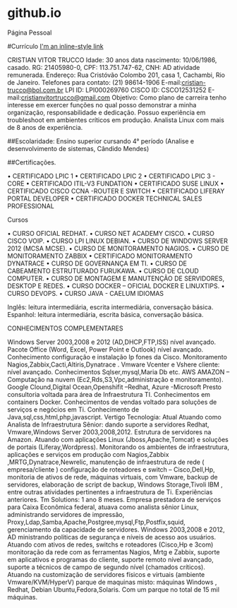 # github.io
Página Pessoal

#Currículo
[I'm an inline-style link](http://bit.ly/linkendin-cristian-trucco)

CRISTIAN VITOR TRUCCO Idade: 30 anos data nascimento: 10/06/1986, casado.
RG: 21405980-0, CPF: 113.751.747-62, CNH: AD atividade remunerada.
Endereço: Rua Cristóvão Colombo 201, casa 1, Cachambi, Rio de Janeiro.
Telefones para contato: (21) 98614-1906
E-mail:cristian-trucco@bol.com.br 
LPI ID: LPI000269760 CISCO ID:  CSCO12531252
E-mail:cristianvitortrucco@gmail.com
Objetivo:
 Como plano de carreira tenho interesse em exercer funções no qual posso demonstrar a minha organização, responsabilidade e dedicação. Possuo experiência em troubleshoot em ambientes críticos em produção. Analista Linux com mais de 8 anos de experiência.

##Escolaridade:
Ensino superior cursando 4° período (Analise e desenvolvimento de sistemas, Cândido Mendes)

##Certificações.

•	CERTIFICADO LPIC 1 
•	CERTIFICADO LPIC 2
•	CERTIFICADO LPIC 3 - CORE
•	CERTIFICADO ITIL-V3 FUNDATION
•	CERTIFICADO SUSE LINUX
•	CERTIFICADO CISCO CCNA -ROUTER E SWITCH
•	CERTIFICADO LIFERAY PORTAL DEVELOPER
•	CERTIFICADO  DOCKER TECHNICAL SALES PROFESSIONAL   

Cursos

•	CURSO OFICIAL REDHAT.
•	CURSO NET ACADEMY CISCO.
•	CURSO CISCO VOIP.
•	CURSO LPI LINUX DEBIAN.
•	CURSO DE WINDOWS SERVER 2012 (MCSA MCSE).
•	CURSO DE MONITORAMENTO NAGIOS.
•	CURSO DE MONITORAMENTO ZABBIX
•	CERTIFICADO MONITORAMENTO DYNATRACE
•	CURSO DE GOVERNANÇA EM TI.
•	CURSO DE CABEAMENTO ESTRUTURADO FURUKAWA.
•	CURSO DE CLOUD COMPUTER.
•	CURSO DE MONTAGEM E MANUTENÇÃO DE SERVIDORES, DESKTOP E REDES.
•	CURSO DOCKER – OFICIAL DOCKER E LINUXTIPS.
•	CURSO DEVOPS.
•	CURSO JAVA - CAELUM
IDIOMAS

Inglês: leitura intermediária, escrita intermediária, conversação básica.
Espanhol: leitura intermediária, escrita básica, conversação básica.


CONHECIMENTOS COMPLEMENTARES
 
Windows Server 2003,2008 e 2012 (AD,DHCP,FTP,ISS) nível avançado.
Pacote Office (Word, Excel, Power Point e Outlook) nível avançado.
Conhecimento configuração e instalação Ip fones da Cisco.
Monitoramento Nagios,Zabbix,Cacti,Altiris,Dynatrace .
Vmware Vcenter e Vshere cliente: nível avançado.
Conhecimentos Sqlser,mysql,Maria Db etc.
AWS AMAZON – Computação na nuvem (Ec2,Rds,S3,Vpc,administração e monitoramento).
Google Clound,Digital Ocean,Openshifit –Redhat, Azure -Microsoft
Presto consultoria voltada para área de Infraestrutura TI.
Conhecimentos em containers Docker.
Conhecimentos de vendas voltado para soluções de serviços e negócios em Ti.
Conhecimento de Java,sql,css,html,php,javascript.
 Vertigo Tecnologia: Atual
Atuando como Analista de Infraestrutura Sênior: dando suporte a servidores Redhat, Vmware,Windows Server 2003,2008,2012. Estrutura de servidores na Amazon.  Atuando com aplicações Linux (Jboss,Apache,Tomcat) e soluções de portais (Liferay,Wordpress). Monitorando os ambientes de infraestrutura, aplicações e serviços em produção com Nagios,Zabbix ,MRTG,Dynatrace,Newrelic, manutenção de infraestrutura de rede ( empresa/cliente ) configuração de roteadores e switch – Cisco,Dell,Hp, monitoria de ativos de rede, máquinas virtuais, com Vmware, backup de servidores, elaboração de script de backup, Windows Storage,Tivoli IBM , entre outras atividades pertinentes a infraestrutura de Ti. 
Experiências anteriores.
Tm Solutions: 1 ano 8 meses. 
Empresa prestadora de serviços para Caixa Econômica federal, atuava como analista sênior Linux, administrando servidores de impressão, Proxy,Ldap,Samba,Apache,Postgree,mysql,Ftp,Postfix,squid, gerenciamento da capacidade de servidores. Windows 2003,2008 e 2012, AD ministrando politicas de segurança e níveis de acesso aos usuários. Atuando com ativos de redes, switchs e roteadores (Cisco,Hp e 3com) monitoração da rede com as ferramentas Nagios, Mrtg e Zabbix, suporte em aplicativos e programas do cliente, suporte remoto nível avançado, suporte a técnicos de campo de segundo nível (chamados críticos). Atuando na customização de servidores físicos e virtuais (ambiente Vmware/KVM/HyperV) parque de maquinas misto: máquinas Windows , Redhat, Debian Ubuntu,Fedora,Solaris. Com um parque no total de 15 mil máquinas.


